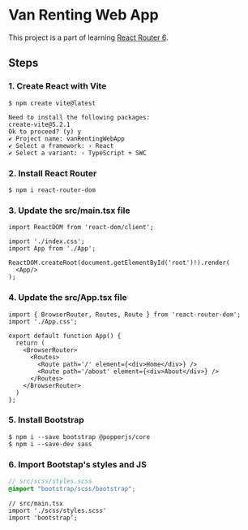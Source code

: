 # Van Renting Web App

This project is a part of learning [React Router 6](https://www.youtube.com/watch?v=nDGA3km5He4).

## Steps
### 1. Create React with Vite
```shell
$ npm create vite@latest

Need to install the following packages:
create-vite@5.2.1
Ok to proceed? (y) y
✔ Project name: vanRentingWebApp
✔ Select a framework: › React
✔ Select a variant: › TypeScript + SWC
```

### 2. Install React Router
```shell
$ npm i react-router-dom
```

### 3. Update the src/main.tsx file
```tsx
import ReactDOM from 'react-dom/client';

import './index.css';
import App from './App';

ReactDOM.createRoot(document.getElementById('root')!).render(
  <App/>
);
```

### 4. Update the src/App.tsx file
```tsx
import { BrowserRouter, Routes, Route } from 'react-router-dom';
import './App.css';

export default function App() {
  return (
    <BrowserRouter>
      <Routes>
        <Route path='/' element={<div>Home</div>} />
        <Route path='/about' element={<div>About</div>} />
      </Routes>
    </BrowserRouter>
  )
};
```

### 5. Install Bootstrap
```shell
$ npm i --save bootstrap @popperjs/core
$ npm i --save-dev sass
```

### 6. Import Bootstap's styles and JS
```scss
// src/scss/styles.scss
@import "bootstrap/scss/bootstrap";
```

```tsx
// src/main.tsx
import './scss/styles.scss'
import 'bootstrap';
```